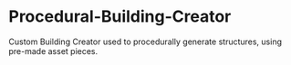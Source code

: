 # Procedural-Building-Creator
Custom Building Creator used to procedurally generate structures, using pre-made asset pieces.

